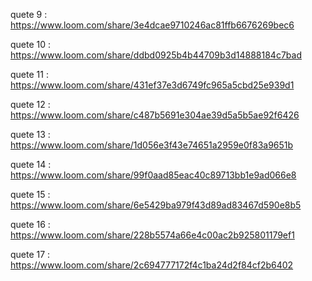 quete 9 : https://www.loom.com/share/3e4dcae9710246ac81ffb6676269bec6

quete 10 : https://www.loom.com/share/ddbd0925b4b44709b3d14888184c7bad

quete 11 : https://www.loom.com/share/431ef37e3d6749fc965a5cbd25e939d1

quete 12 : https://www.loom.com/share/c487b5691e304ae39d5a5b5ae92f6426

quete 13 : https://www.loom.com/share/1d056e3f43e74651a2959e0f83a9651b

quete 14 : https://www.loom.com/share/99f0aad85eac40c89713bb1e9ad066e8

quete 15 : https://www.loom.com/share/6e5429ba979f43d89ad83467d590e8b5

quete 16 : https://www.loom.com/share/228b5574a66e4c00ac2b925801179ef1

quete 17 : https://www.loom.com/share/2c694777172f4c1ba24d2f84cf2b6402